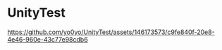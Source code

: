 # UnityTest

https://github.com/yo0yo/UnityTest/assets/146173573/c9fe840f-20e8-4e46-960e-43c77e98cdb6

